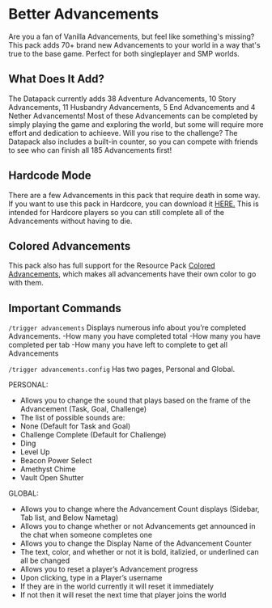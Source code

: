 # Better Advancements
Are you a fan of Vanilla Advancements, but feel like something's missing? This pack adds 70+ brand new Advancements to your world in a way that's true to the base game. Perfect for both singleplayer and SMP worlds.

## What Does It Add?
The Datapack currently adds 38 Adventure Advancements, 10 Story Advancements, 11 Husbandry Advancements, 5 End Advancements and 4 Nether Advancements! Most of these Advancements can be completed by simply playing the game and exploring the world, but some will require more effort and dedication to achieeve. Will you rise to the challenge? The Datapack also includes a built-in counter, so you can compete with friends to see who can finish all 185 Advancements first!

## Hardcode Mode
There are a few Advancements in this pack that require death in some way. If you want to use this pack in Hardcore, you can download it [HERE.](https://modrinth.com/project/better_advancements_hardcore) This is intended for Hardcore players so you can still complete all of the Advancements without having to die.

## Colored Advancements
This pack also has full support for the Resource Pack [Colored Advancements](https://modrinth.com/resourcepack/colored_advancements), which makes all advancements have their own color to go with them.

## Important Commands

```/trigger advancements```
Displays numerous info about you’re completed Advancements.
-How many you have completed total
-How many you have completed per tab
-How many you have left to complete to get all Advancements


```/trigger advancements.config```
Has two pages, Personal and Global.

PERSONAL:
- Allows you to change the sound that plays based on the frame of the Advancement (Task, Goal, Challenge)
- The list of possible sounds are:
-  None (Default for Task and Goal)
-  Challenge Complete (Default for Challenge)
-  Ding
-  Level Up
-  Beacon Power Select
-  Amethyst Chime
-  Vault Open Shutter

GLOBAL:
- Allows you to change where the Advancement Count displays (Sidebar, Tab list, and Below Nametag)
- Allows you to change whether or not Advancements get announced in the chat when someone completes one
- Allows you to change the Display Name of the Advancement Counter
- The text, color, and whether or not it is bold, italizied, or underlined can all be changed
- Allows you to reset a player’s Advancement progress
- Upon clicking, type in a Player’s username
- If they are in the world currently it will reset it immediately
- If not then it will reset the next time that player joins the world
